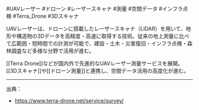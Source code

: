 #UAVレーザー #ドローン #レーザースキャナ #測量 #空間データ #インフラ点検 #Terra_Drone #3Dスキャナ

UAVレーザーは、ドローンに搭載したレーザースキャナ（LiDAR）を用いて、地形や構造物の3Dデータを高精度・高速に取得する技術。従来の地上測量に比べて広範囲・短時間での計測が可能で、建設・土木・災害復旧・インフラ点検・森林調査など多様な分野で活用が進む。

[[Terra Drone]]などが国内外で先進的なUAVレーザー測量サービスを展開。[[3Dスキャナ]]や[[ドローン測量]]と連携し、空間データ活用の高度化が進む。

---

出典：
- https://www.terra-drone.net/service/survey/
